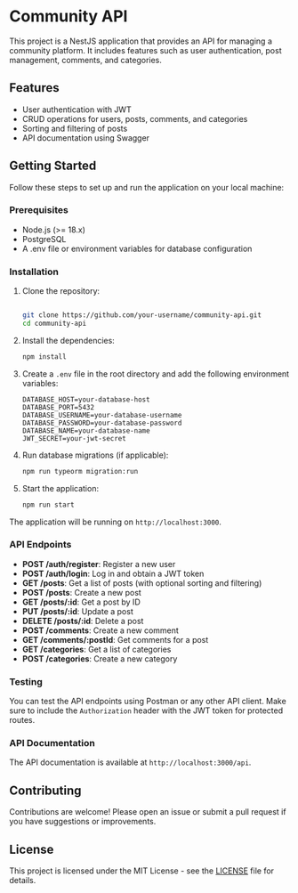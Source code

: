 # Community API

This project is a NestJS application that provides an API for managing a community platform. It includes features such as user authentication, post management, comments, and categories.

## Features

- User authentication with JWT
- CRUD operations for users, posts, comments, and categories
- Sorting and filtering of posts
- API documentation using Swagger

## Getting Started

Follow these steps to set up and run the application on your local machine:

### Prerequisites

- Node.js (>= 18.x)
- PostgreSQL
- A .env file or environment variables for database configuration

### Installation

1. Clone the repository:

   ```bash

   git clone https://github.com/your-username/community-api.git
   cd community-api
   ```

2. Install the dependencies:

   ```bash
   npm install
   ```

3. Create a `.env` file in the root directory and add the following environment variables:

   ```env
   DATABASE_HOST=your-database-host
   DATABASE_PORT=5432
   DATABASE_USERNAME=your-database-username
   DATABASE_PASSWORD=your-database-password
   DATABASE_NAME=your-database-name
   JWT_SECRET=your-jwt-secret
   ```

4. Run database migrations (if applicable):

   ```bash
   npm run typeorm migration:run
   ```

5. Start the application:

   ```bash
   npm run start
   ```

The application will be running on `http://localhost:3000`.

### API Endpoints

- **POST /auth/register**: Register a new user
- **POST /auth/login**: Log in and obtain a JWT token
- **GET /posts**: Get a list of posts (with optional sorting and filtering)
- **POST /posts**: Create a new post
- **GET /posts/:id**: Get a post by ID
- **PUT /posts/:id**: Update a post
- **DELETE /posts/:id**: Delete a post
- **POST /comments**: Create a new comment
- **GET /comments/:postId**: Get comments for a post
- **GET /categories**: Get a list of categories
- **POST /categories**: Create a new category

### Testing

You can test the API endpoints using Postman or any other API client. Make sure to include the `Authorization` header with the JWT token for protected routes.

### API Documentation

The API documentation is available at `http://localhost:3000/api`.

## Contributing

Contributions are welcome! Please open an issue or submit a pull request if you have suggestions or improvements.

## License

This project is licensed under the MIT License - see the [LICENSE](LICENSE) file for details.
